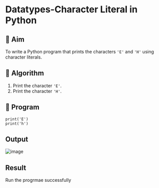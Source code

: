 # Datatypes-Character Literal in Python

## 🎯 Aim
To write a Python program that prints the characters `'E'` and `'H'` using character literals.

## 🧠 Algorithm
1. Print the character `'E'`.
2. Print the character `'H'`.

## 🧾 Program
```
print('E')
print('h')
```
## Output
![image](https://github.com/user-attachments/assets/31f0fc94-c345-43c2-a9ad-3dbb6084c174)


## Result
Run the progrmae successfully
